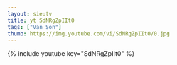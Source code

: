 ```yaml
--- 
layout: sieutv
title: yt SdNRgZpIIt0
tags: ["Van Son"]
thumb: https://img.youtube.com/vi/SdNRgZpIIt0/0.jpg
---
```

{% include youtube key="SdNRgZpIIt0" %} 
